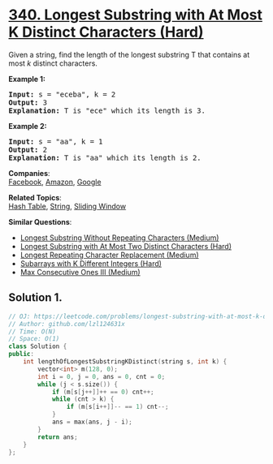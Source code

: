 # [340. Longest Substring with At Most K Distinct Characters (Hard)](https://leetcode.com/problems/longest-substring-with-at-most-k-distinct-characters/)

<p>Given a string, find the length of the longest substring T that contains at most <i>k</i> distinct characters.</p>

<p><strong>Example 1:</strong></p>

<div>
<pre><strong>Input: </strong>s = <span id="example-input-1-1">"eceba"</span>, k = <span id="example-input-1-2">2</span>
<strong>Output: </strong><span id="example-output-1">3</span>
<strong>Explanation: </strong>T is "ece" which its length is 3.</pre>

<div>
<p><strong>Example 2:</strong></p>

<pre><strong>Input: </strong>s = <span id="example-input-2-1">"aa"</span>, k = <span id="example-input-2-2">1</span>
<strong>Output: </strong>2
<strong>Explanation: </strong>T is "aa" which its length is 2.
</pre>
</div>
</div>

**Companies**:  
[Facebook](https://leetcode.com/company/facebook), [Amazon](https://leetcode.com/company/amazon), [Google](https://leetcode.com/company/google)

**Related Topics**:  
[Hash Table](https://leetcode.com/tag/hash-table/), [String](https://leetcode.com/tag/string/), [Sliding Window](https://leetcode.com/tag/sliding-window/)

**Similar Questions**:
* [Longest Substring Without Repeating Characters (Medium)](https://leetcode.com/problems/longest-substring-without-repeating-characters/)
* [Longest Substring with At Most Two Distinct Characters (Hard)](https://leetcode.com/problems/longest-substring-with-at-most-two-distinct-characters/)
* [Longest Repeating Character Replacement (Medium)](https://leetcode.com/problems/longest-repeating-character-replacement/)
* [Subarrays with K Different Integers (Hard)](https://leetcode.com/problems/subarrays-with-k-different-integers/)
* [Max Consecutive Ones III (Medium)](https://leetcode.com/problems/max-consecutive-ones-iii/)

## Solution 1.

```cpp
// OJ: https://leetcode.com/problems/longest-substring-with-at-most-k-distinct-characters/
// Author: github.com/lzl124631x
// Time: O(N)
// Space: O(1)
class Solution {
public:
    int lengthOfLongestSubstringKDistinct(string s, int k) {
        vector<int> m(128, 0);
        int i = 0, j = 0, ans = 0, cnt = 0;
        while (j < s.size()) {
            if (m[s[j++]]++ == 0) cnt++;
            while (cnt > k) {
                if (m[s[i++]]-- == 1) cnt--;
            }
            ans = max(ans, j - i);
        }
        return ans;
    }
};
```